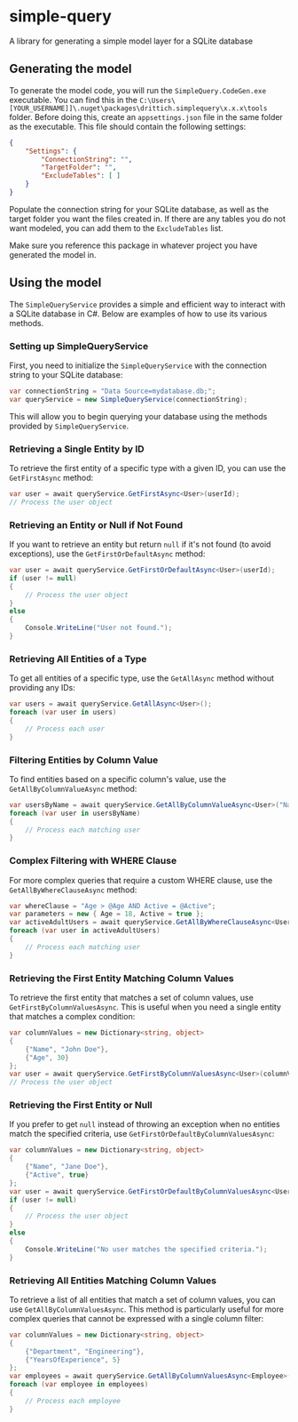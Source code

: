 # simple-query
A library for generating a simple model layer for a SQLite database 

## Generating the model

To generate the model code, you will run the `SimpleQuery.CodeGen.exe` executable. You can find this in the `C:\Users\[YOUR_USERNAME]]\.nuget\packages\drittich.simplequery\x.x.x\tools` folder. Before doing this, create an `appsettings.json` file in the same folder as the executable. This file should contain the following settings:

```json
{
	"Settings": {
		"ConnectionString": "",
		"TargetFolder": "",
		"ExcludeTables": [ ]
	}
}
```


Populate the connection string for your SQLite database, as well as the target folder you want the files created in. If there are any tables you do not want modeled, you can add them to the `ExcludeTables` list.

Make sure you reference this package in whatever project you have generated the model in.

## Using the model

The `SimpleQueryService` provides a simple and efficient way to interact with a SQLite database in C#. Below are examples of how to use its various methods.

### Setting up SimpleQueryService

First, you need to initialize the `SimpleQueryService` with the connection string to your SQLite database:

```csharp
var connectionString = "Data Source=mydatabase.db;";
var queryService = new SimpleQueryService(connectionString);
```

This will allow you to begin querying your database using the methods provided by `SimpleQueryService`.

### Retrieving a Single Entity by ID

To retrieve the first entity of a specific type with a given ID, you can use the `GetFirstAsync` method:

```csharp
var user = await queryService.GetFirstAsync<User>(userId);
// Process the user object
```

### Retrieving an Entity or Null if Not Found

If you want to retrieve an entity but return `null` if it's not found (to avoid exceptions), use the `GetFirstOrDefaultAsync` method:

```csharp
var user = await queryService.GetFirstOrDefaultAsync<User>(userId);
if (user != null)
{
    // Process the user object
}
else
{
    Console.WriteLine("User not found.");
}
```

### Retrieving All Entities of a Type

To get all entities of a specific type, use the `GetAllAsync` method without providing any IDs:

```csharp
var users = await queryService.GetAllAsync<User>();
foreach (var user in users)
{
    // Process each user
}
```

### Filtering Entities by Column Value

To find entities based on a specific column's value, use the `GetAllByColumnValueAsync` method:

```csharp
var usersByName = await queryService.GetAllByColumnValueAsync<User>("Name", "John Doe");
foreach (var user in usersByName)
{
    // Process each matching user
}
```

### Complex Filtering with WHERE Clause

For more complex queries that require a custom WHERE clause, use the `GetAllByWhereClauseAsync` method:

```csharp
var whereClause = "Age > @Age AND Active = @Active";
var parameters = new { Age = 18, Active = true };
var activeAdultUsers = await queryService.GetAllByWhereClauseAsync<User>(whereClause, parameters);
foreach (var user in activeAdultUsers)
{
    // Process each matching user
}
```

### Retrieving the First Entity Matching Column Values

To retrieve the first entity that matches a set of column values, use `GetFirstByColumnValuesAsync`. This is useful when you need a single entity that matches a complex condition:

```csharp
var columnValues = new Dictionary<string, object>
{
    {"Name", "John Doe"},
    {"Age", 30}
};
var user = await queryService.GetFirstByColumnValuesAsync<User>(columnValues);
// Process the user object
```

### Retrieving the First Entity or Null

If you prefer to get `null` instead of throwing an exception when no entities match the specified criteria, use `GetFirstOrDefaultByColumnValuesAsync`:

```csharp
var columnValues = new Dictionary<string, object>
{
    {"Name", "Jane Doe"},
    {"Active", true}
};
var user = await queryService.GetFirstOrDefaultByColumnValuesAsync<User>(columnValues);
if (user != null)
{
    // Process the user object
}
else
{
    Console.WriteLine("No user matches the specified criteria.");
}
```

### Retrieving All Entities Matching Column Values

To retrieve a list of all entities that match a set of column values, you can use `GetAllByColumnValuesAsync`. This method is particularly useful for more complex queries that cannot be expressed with a single column filter:

```csharp
var columnValues = new Dictionary<string, object>
{
    {"Department", "Engineering"},
    {"YearsOfExperience", 5}
};
var employees = await queryService.GetAllByColumnValuesAsync<Employee>(columnValues);
foreach (var employee in employees)
{
    // Process each employee
}
```
